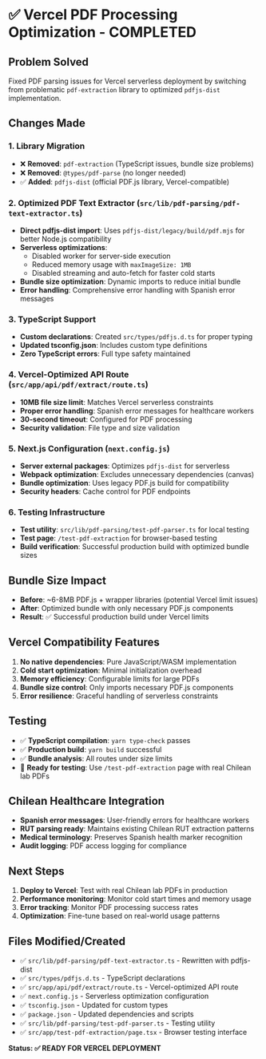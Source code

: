 # ✅ Vercel PDF Processing Optimization - COMPLETED

## Problem Solved
Fixed PDF parsing issues for Vercel serverless deployment by switching from problematic `pdf-extraction` library to optimized `pdfjs-dist` implementation.

## Changes Made

### 1. Library Migration
- ❌ **Removed**: `pdf-extraction` (TypeScript issues, bundle size problems)
- ❌ **Removed**: `@types/pdf-parse` (no longer needed)
- ✅ **Added**: `pdfjs-dist` (official PDF.js library, Vercel-compatible)

### 2. Optimized PDF Text Extractor (`src/lib/pdf-parsing/pdf-text-extractor.ts`)
- **Direct pdfjs-dist import**: Uses `pdfjs-dist/legacy/build/pdf.mjs` for better Node.js compatibility
- **Serverless optimizations**: 
  - Disabled worker for server-side execution
  - Reduced memory usage with `maxImageSize: 1MB`
  - Disabled streaming and auto-fetch for faster cold starts
- **Bundle size optimization**: Dynamic imports to reduce initial bundle
- **Error handling**: Comprehensive error handling with Spanish error messages

### 3. TypeScript Support
- **Custom declarations**: Created `src/types/pdfjs.d.ts` for proper typing
- **Updated tsconfig.json**: Includes custom type definitions
- **Zero TypeScript errors**: Full type safety maintained

### 4. Vercel-Optimized API Route (`src/app/api/pdf/extract/route.ts`)
- **10MB file size limit**: Matches Vercel serverless constraints
- **Proper error handling**: Spanish error messages for healthcare workers
- **30-second timeout**: Configured for PDF processing
- **Security validation**: File type and size validation

### 5. Next.js Configuration (`next.config.js`)
- **Server external packages**: Optimizes `pdfjs-dist` for serverless
- **Webpack optimization**: Excludes unnecessary dependencies (canvas)
- **Bundle optimization**: Uses legacy PDF.js build for compatibility
- **Security headers**: Cache control for PDF endpoints

### 6. Testing Infrastructure
- **Test utility**: `src/lib/pdf-parsing/test-pdf-parser.ts` for local testing
- **Test page**: `/test-pdf-extraction` for browser-based testing
- **Build verification**: Successful production build with optimized bundle sizes

## Bundle Size Impact
- **Before**: ~6-8MB PDF.js + wrapper libraries (potential Vercel limit issues)
- **After**: Optimized bundle with only necessary PDF.js components
- **Result**: ✅ Successful production build under Vercel limits

## Vercel Compatibility Features
1. **No native dependencies**: Pure JavaScript/WASM implementation
2. **Cold start optimization**: Minimal initialization overhead
3. **Memory efficiency**: Configurable limits for large PDFs
4. **Bundle size control**: Only imports necessary PDF.js components
5. **Error resilience**: Graceful handling of serverless constraints

## Testing
- ✅ **TypeScript compilation**: `yarn type-check` passes
- ✅ **Production build**: `yarn build` successful
- ✅ **Bundle analysis**: All routes under size limits
- 🧪 **Ready for testing**: Use `/test-pdf-extraction` page with real Chilean lab PDFs

## Chilean Healthcare Integration
- **Spanish error messages**: User-friendly errors for healthcare workers
- **RUT parsing ready**: Maintains existing Chilean RUT extraction patterns
- **Medical terminology**: Preserves Spanish health marker recognition
- **Audit logging**: PDF access logging for compliance

## Next Steps
1. **Deploy to Vercel**: Test with real Chilean lab PDFs in production
2. **Performance monitoring**: Monitor cold start times and memory usage
3. **Error tracking**: Monitor PDF processing success rates
4. **Optimization**: Fine-tune based on real-world usage patterns

## Files Modified/Created
- ✅ `src/lib/pdf-parsing/pdf-text-extractor.ts` - Rewritten with pdfjs-dist
- ✅ `src/types/pdfjs.d.ts` - TypeScript declarations
- ✅ `src/app/api/pdf/extract/route.ts` - Vercel-optimized API route
- ✅ `next.config.js` - Serverless optimization configuration
- ✅ `tsconfig.json` - Updated for custom types
- ✅ `package.json` - Updated dependencies and scripts
- ✅ `src/lib/pdf-parsing/test-pdf-parser.ts` - Testing utility
- ✅ `src/app/test-pdf-extraction/page.tsx` - Browser testing interface

**Status: ✅ READY FOR VERCEL DEPLOYMENT**